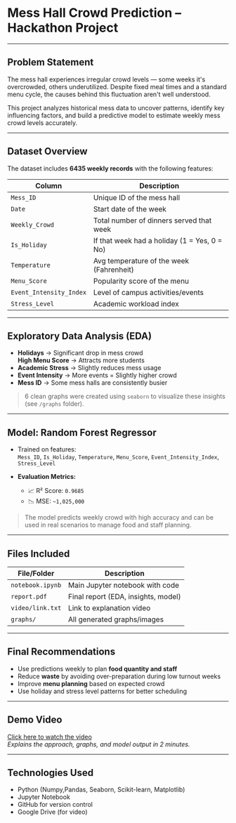 # Mess Hall Crowd Prediction – Hackathon Project

---

##  Problem Statement

The mess hall experiences irregular crowd levels — some weeks it's overcrowded, others underutilized. Despite fixed meal times and a standard menu cycle, the causes behind this fluctuation aren't well understood.

This project analyzes historical mess data to uncover patterns, identify key influencing factors, and build a predictive model to estimate weekly mess crowd levels accurately.

---

##  Dataset Overview

The dataset includes **6435 weekly records** with the following features:

| Column                  | Description                                      |
|-------------------------|--------------------------------------------------|
| `Mess_ID`              | Unique ID of the mess hall                       |
| `Date`                 | Start date of the week                           |
| `Weekly_Crowd`         | Total number of dinners served that week         |
| `Is_Holiday`           | If that week had a holiday (1 = Yes, 0 = No)     |
| `Temperature`          | Avg temperature of the week (Fahrenheit)         |
| `Menu_Score`           | Popularity score of the menu                     |
| `Event_Intensity_Index`| Level of campus activities/events                |
| `Stress_Level`         | Academic workload index                          |

---

##  Exploratory Data Analysis (EDA)

-  **Holidays** → Significant drop in mess crowd  
   **High Menu Score** → Attracts more students  
-  **Academic Stress** → Slightly reduces mess usage  
-  **Event Intensity** → More events = Slightly higher crowd  
-  **Mess ID** → Some mess halls are consistently busier

>  6 clean graphs were created using `seaborn` to visualize these insights (see `/graphs` folder).

---

## Model: Random Forest Regressor

- Trained on features:  
  `Mess_ID`, `Is_Holiday`, `Temperature`, `Menu_Score`, `Event_Intensity_Index`, `Stress_Level`
  
- **Evaluation Metrics:**
  - 📈 R² Score: `0.9685` 
  - 📉 MSE: `~1,025,000`

> The model predicts weekly crowd with high accuracy and can be used in real scenarios to manage food and staff planning.

---

##  Files Included

| File/Folder      | Description                          |
|------------------|--------------------------------------|
| `notebook.ipynb` | Main Jupyter notebook with code      |
| `report.pdf`     | Final report (EDA, insights, model)  |
| `video/link.txt` | Link to explanation video            |
| `graphs/`        | All generated graphs/images          |

---

##  Final Recommendations

- Use predictions weekly to plan **food quantity and staff**
- Reduce **waste** by avoiding over-preparation during low turnout weeks
- Improve **menu planning** based on expected crowd
- Use holiday and stress level patterns for better scheduling

---

##  Demo Video

 [Click here to watch the video](https://drive.google.com/your_demo_link)  
*Explains the approach, graphs, and model output in 2 minutes.*

---

## Technologies Used

- Python (Numpy,Pandas, Seaborn, Scikit-learn, Matplotlib)
- Jupyter Notebook
- GitHub for version control
- Google Drive (for video)
